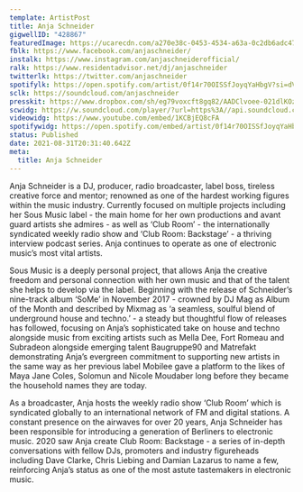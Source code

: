 ```yaml
---
template: ArtistPost
title: Anja Schneider
gigwellID: "428867"
featuredImage: https://ucarecdn.com/a270e38c-0453-4534-a63a-0c2db6adc47d/
fblk: https://www.facebook.com/anjaschneider/
instalk: https://www.instagram.com/anjaschneiderofficial/
ralk: https://www.residentadvisor.net/dj/anjaschneider
twitterlk: https://twitter.com/anjaschneider
spotifylk: https://open.spotify.com/artist/0f14r70OISSfJoyqYaHbgV?si=dVM5kNoyRZ-ibDB87FEEkw&dl_branch=1
sclk: https://soundcloud.com/anjaschneider
presskit: https://www.dropbox.com/sh/eg79voxcft8gq82/AADClvoee-021dlKOzNC66gHa?dl=0
scwidg: https://w.soundcloud.com/player/?url=https%3A//api.soundcloud.com/playlists/1191405010&color=%23ff5500&auto_play=false&hide_related=false&show_comments=true&show_user=true&show_reposts=false&show_teaser=true&visual=true
videowidg: https://www.youtube.com/embed/1KCBjEQ8cFA
spotifywidg: https://open.spotify.com/embed/artist/0f14r70OISSfJoyqYaHbgV
status: Published
date: 2021-08-31T20:31:40.642Z
meta:
  title: Anja Schneider
---
```

Anja Schneider is a DJ, producer, radio broadcaster, label boss, tireless creative force and mentor; renowned as one of the hardest working figures within the music industry. Currently focused on multiple projects including her Sous Music label - the main home for her own productions and avant guard artists she admires - as well as ‘Club Room’ -  the internationally syndicated weekly radio show and ‘Club Room: Backstage’ - a thriving interview podcast series. Anja continues to operate as one of electronic music’s most vital artists. 

Sous Music is a deeply personal project, that allows Anja the creative freedom and personal connection with her own music and that of the talent she helps to develop via the label. Beginning with the release of Schneider’s nine-track album ‘SoMe’ in November 2017 - crowned by DJ Mag as Album of the Month and described by Mixmag as ‘a seamless, soulful blend of underground house and techno.’ - a steady but thoughtful flow of releases has followed, focusing on Anja’s sophisticated take on house and techno alongside music from exciting artists such as Mella Dee, Fort Romeau and Subradeon alongside emerging talent Baugruppe90 and Matrefakt demonstrating Anja’s evergreen commitment to supporting new artists in the same way as her previous label Mobilee gave a platform to the likes of Maya Jane Coles, Solomun and Nicole Moudaber long before they became the household names they are today.

As a broadcaster, Anja hosts the weekly radio show ‘Club Room’ which is syndicated globally to an international network of FM and digital stations. A constant presence on the airwaves for over 20 years, Anja Schneider has been responsible for introducing a generation of Berliners to electronic music. 2020 saw Anja create Club Room: Backstage - a series of in-depth conversations with fellow DJs, promoters and industry figureheads including Dave Clarke, Chris Liebing and Damian Lazarus to name a few, reinforcing Anja’s status as one of the most astute tastemakers in electronic music.
